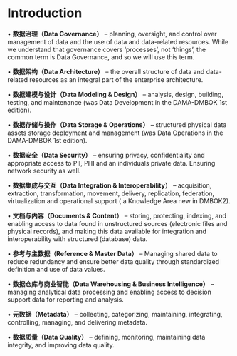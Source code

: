 # Introduction

• **数据治理（Data Governance）** – planning, oversight, and control over management of data and the use of data and data-related resources. While we understand that governance covers ‘processes’, not ‘things’, the common term is Data Governance, and so we will use this term.

• **数据架构（Data Architecture）** – the overall structure of data and data-related resources as an integral part of the enterprise architecture.

• **数据建模与设计（Data Modeling & Design）** – analysis, design, building, testing, and maintenance (was Data Development in the DAMA-DMBOK 1st edition).

• **数据存储与操作（Data Storage & Operations）** – structured physical data assets storage deployment and management (was Data Operations in the DAMA-DMBOK 1st edition).

• **数据安全（Data Security）** – ensuring privacy, confidentiality and appropriate access to PII, PHI and an individuals private data. Ensuring network security as well.

• **数据集成与交互（Data Integration & Interoperability）** – acquisition, extraction, transformation, movement, delivery, replication, federation, virtualization and operational support ( a Knowledge Area new in DMBOK2).

• **文档与内容（Documents & Content）** – storing, protecting, indexing, and enabling access to data found in unstructured sources (electronic files and physical records), and making this data available for integration and interoperability with structured (database) data.

• **参考与主数据（Reference & Master Data）** – Managing shared data to reduce redundancy and ensure better data quality through standardized definition and use of data values.

• **数据仓库与商业智能（Data Warehousing & Business Intelligence）** – managing analytical data processing and enabling access to decision support data for reporting and analysis.

• **元数据（Metadata）** – collecting, categorizing, maintaining, integrating, controlling, managing, and delivering metadata.

• **数据质量（Data Quality）** – defining, monitoring, maintaining data integrity, and improving data quality.

